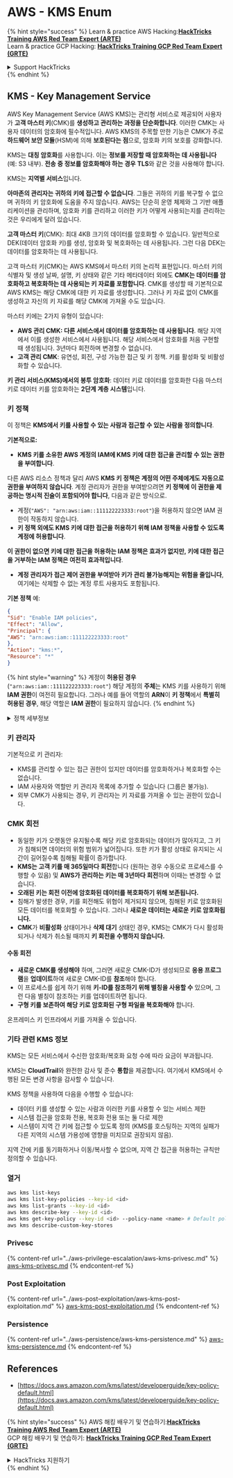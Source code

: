 # AWS - KMS Enum

{% hint style="success" %}
Learn & practice AWS Hacking:<img src="../../../.gitbook/assets/image (1) (1) (1) (1).png" alt="" data-size="line">[**HackTricks Training AWS Red Team Expert (ARTE)**](https://training.hacktricks.xyz/courses/arte)<img src="../../../.gitbook/assets/image (1) (1) (1) (1).png" alt="" data-size="line">\
Learn & practice GCP Hacking: <img src="../../../.gitbook/assets/image (2) (1).png" alt="" data-size="line">[**HackTricks Training GCP Red Team Expert (GRTE)**<img src="../../../.gitbook/assets/image (2) (1).png" alt="" data-size="line">](https://training.hacktricks.xyz/courses/grte)

<details>

<summary>Support HackTricks</summary>

* Check the [**subscription plans**](https://github.com/sponsors/carlospolop)!
* **Join the** 💬 [**Discord group**](https://discord.gg/hRep4RUj7f) or the [**telegram group**](https://t.me/peass) or **follow** us on **Twitter** 🐦 [**@hacktricks\_live**](https://twitter.com/hacktricks_live)**.**
* **Share hacking tricks by submitting PRs to the** [**HackTricks**](https://github.com/carlospolop/hacktricks) and [**HackTricks Cloud**](https://github.com/carlospolop/hacktricks-cloud) github repos.

</details>
{% endhint %}

## KMS - Key Management Service

AWS Key Management Service (AWS KMS)는 관리형 서비스로 제공되어 사용자가 **고객 마스터 키**(CMK)를 **생성하고 관리하는 과정을 단순화합니다**. 이러한 CMK는 사용자 데이터의 암호화에 필수적입니다. AWS KMS의 주목할 만한 기능은 CMK가 주로 **하드웨어 보안 모듈**(HSM)에 의해 **보호된다는 점**으로, 암호화 키의 보호를 강화합니다.

KMS는 **대칭 암호화**를 사용합니다. 이는 **정보를 저장할 때 암호화하는 데 사용됩니다**(예: S3 내부). **전송 중 정보를 암호화해야 하는 경우** **TLS**와 같은 것을 사용해야 합니다.

KMS는 **지역별 서비스**입니다.

**아마존의 관리자는 귀하의 키에 접근할 수 없습니다**. 그들은 귀하의 키를 복구할 수 없으며 귀하의 키 암호화에 도움을 주지 않습니다. AWS는 단순히 운영 체제와 그 기반 애플리케이션을 관리하며, 암호화 키를 관리하고 이러한 키가 어떻게 사용되는지를 관리하는 것은 우리에게 달려 있습니다.

**고객 마스터 키**(CMK): 최대 4KB 크기의 데이터를 암호화할 수 있습니다. 일반적으로 DEK(데이터 암호화 키)를 생성, 암호화 및 복호화하는 데 사용됩니다. 그런 다음 DEK는 데이터를 암호화하는 데 사용됩니다.

고객 마스터 키(CMK)는 AWS KMS에서 마스터 키의 논리적 표현입니다. 마스터 키의 식별자 및 생성 날짜, 설명, 키 상태와 같은 기타 메타데이터 외에도 **CMK는 데이터를 암호화하고 복호화하는 데 사용되는 키 자료를 포함합니다**. CMK를 생성할 때 기본적으로 AWS KMS는 해당 CMK에 대한 키 자료를 생성합니다. 그러나 키 자료 없이 CMK를 생성하고 자신의 키 자료를 해당 CMK에 가져올 수도 있습니다.

마스터 키에는 2가지 유형이 있습니다:

* **AWS 관리 CMK: 다른 서비스에서 데이터를 암호화하는 데 사용됩니다**. 해당 지역에서 이를 생성한 서비스에서 사용됩니다. 해당 서비스에서 암호화를 처음 구현할 때 생성됩니다. 3년마다 회전하며 변경할 수 없습니다.
* **고객 관리 CMK**: 유연성, 회전, 구성 가능한 접근 및 키 정책. 키를 활성화 및 비활성화할 수 있습니다.

**키 관리 서비스(KMS)에서의 봉투 암호화**: 데이터 키로 데이터를 암호화한 다음 마스터 키로 데이터 키를 암호화하는 **2단계 계층 시스템**입니다.

### 키 정책

이 정책은 **KMS에서 키를 사용할 수 있는 사람과 접근할 수 있는 사람을 정의합니다**.

**기본적으로:**

* **KMS 키를 소유한 AWS 계정의 IAM에 KMS 키에 대한 접근을 관리할 수 있는 권한을 부여합니다**.

다른 AWS 리소스 정책과 달리 AWS **KMS 키 정책은 계정의 어떤 주체에게도 자동으로 권한을 부여하지 않습니다**. 계정 관리자가 권한을 부여받으려면 **키 정책에 이 권한을 제공하는 명시적 진술이 포함되어야 합니다**, 다음과 같은 방식으로.

* 계정(`"AWS": "arn:aws:iam::111122223333:root"`)을 허용하지 않으면 IAM 권한이 작동하지 않습니다.
* **키 정책 외에도 KMS 키에 대한 접근을 허용하기 위해 IAM 정책을 사용할 수 있도록 계정에 허용합니다**.

**이 권한이 없으면 키에 대한 접근을 허용하는 IAM 정책은 효과가 없지만, 키에 대한 접근을 거부하는 IAM 정책은 여전히 효과적입니다**.
* **계정 관리자가 접근 제어 권한을 부여받아 키가 관리 불가능해지는 위험을 줄입니다**, 여기에는 삭제할 수 없는 계정 루트 사용자도 포함됩니다.

**기본 정책** 예:
```json
{
"Sid": "Enable IAM policies",
"Effect": "Allow",
"Principal": {
"AWS": "arn:aws:iam::111122223333:root"
},
"Action": "kms:*",
"Resource": "*"
}
```
{% hint style="warning" %}
계정이 **허용된 경우** (`"arn:aws:iam::111122223333:root"`) 해당 계정의 **주체**는 KMS 키를 사용하기 위해 **IAM 권한**이 여전히 필요합니다. 그러나 예를 들어 역할의 **ARN**이 **키 정책**에서 **특별히 허용된 경우**, 해당 역할은 **IAM 권한**이 필요하지 않습니다.
{% endhint %}

<details>

<summary>정책 세부정보</summary>

정책의 속성:

* JSON 기반 문서
* 리소스 --> 영향을 받는 리소스 (\"\*\"일 수 있음)
* 작업 --> kms:Encrypt, kms:Decrypt, kms:CreateGrant ... (권한)
* 효과 --> 허용/거부
* 주체 --> 영향을 받는 arn
* 조건 (선택 사항) --> 권한을 부여하기 위한 조건

부여:

* AWS 계정 내의 다른 AWS 주체에게 권한을 위임할 수 있습니다. AWS KMS API를 사용하여 생성해야 합니다. CMK 식별자, 수혜자 주체 및 필요한 작업 수준(Decrypt, Encrypt, GenerateDataKey...)을 지정할 수 있습니다.
* 부여가 생성된 후 GrantToken과 GrantID가 발급됩니다.

**접근**:

* **키 정책**을 통해 -- 이 정책이 존재하면 IAM 정책보다 **우선**합니다.
* **IAM 정책**을 통해
* **부여**를 통해

</details>

### 키 관리자

기본적으로 키 관리자:

* KMS를 관리할 수 있는 접근 권한이 있지만 데이터를 암호화하거나 복호화할 수는 없습니다.
* IAM 사용자와 역할만 키 관리자 목록에 추가할 수 있습니다 (그룹은 불가능).
* 외부 CMK가 사용되는 경우, 키 관리자는 키 자료를 가져올 수 있는 권한이 있습니다.

### CMK 회전

* 동일한 키가 오랫동안 유지될수록 해당 키로 암호화되는 데이터가 많아지고, 그 키가 침해되면 데이터의 위험 범위가 넓어집니다. 또한 키가 활성 상태로 유지되는 시간이 길어질수록 침해될 확률이 증가합니다.
* **KMS는 고객 키를 매 365일마다 회전**합니다 (원하는 경우 수동으로 프로세스를 수행할 수 있음) 및 **AWS가 관리하는 키는 매 3년마다 회전**하며 이때는 변경할 수 없습니다.
* **오래된 키는 회전 이전에 암호화된 데이터를 복호화하기 위해 보존됩니다.**
* 침해가 발생한 경우, 키를 회전해도 위협이 제거되지 않으며, 침해된 키로 암호화된 모든 데이터를 복호화할 수 있습니다. 그러나 **새로운 데이터는 새로운 키로 암호화됩니다.**
* **CMK**가 **비활성화** 상태이거나 **삭제 대기** 상태인 경우, KMS는 CMK가 다시 활성화되거나 삭제가 취소될 때까지 **키 회전을 수행하지 않습니다.**

#### 수동 회전

* **새로운 CMK를 생성해야** 하며, 그러면 새로운 CMK-ID가 생성되므로 **응용 프로그램**을 **업데이트**하여 새로운 CMK-ID를 **참조**해야 합니다.
* 이 프로세스를 쉽게 하기 위해 **키-ID를 참조하기 위해 별칭을 사용할 수** 있으며, 그런 다음 별칭이 참조하는 키를 업데이트하면 됩니다.
* **구형 키를 보존하여 해당 키로 암호화된 구형 파일을 복호화해야** 합니다.

온프레미스 키 인프라에서 키를 가져올 수 있습니다.

### 기타 관련 KMS 정보

KMS는 모든 서비스에서 수신한 암호화/복호화 요청 수에 따라 요금이 부과됩니다.

KMS는 **CloudTrail**와 완전한 감사 및 준수 **통합**을 제공합니다. 여기에서 KMS에서 수행된 모든 변경 사항을 감사할 수 있습니다.

KMS 정책을 사용하여 다음을 수행할 수 있습니다:

* 데이터 키를 생성할 수 있는 사람과 이러한 키를 사용할 수 있는 서비스 제한
* 시스템 접근을 암호화 전용, 복호화 전용 또는 둘 다로 제한
* 시스템이 지역 간 키에 접근할 수 있도록 정의 (KMS를 호스팅하는 지역의 실패가 다른 지역의 시스템 가용성에 영향을 미치므로 권장되지 않음).

지역 간에 키를 동기화하거나 이동/복사할 수 없으며, 지역 간 접근을 허용하는 규칙만 정의할 수 있습니다.

### 열거
```bash
aws kms list-keys
aws kms list-key-policies --key-id <id>
aws kms list-grants --key-id <id>
aws kms describe-key --key-id <id>
aws kms get-key-policy --key-id <id> --policy-name <name> # Default policy name is "default"
aws kms describe-custom-key-stores
```
### Privesc

{% content-ref url="../aws-privilege-escalation/aws-kms-privesc.md" %}
[aws-kms-privesc.md](../aws-privilege-escalation/aws-kms-privesc.md)
{% endcontent-ref %}

### Post Exploitation

{% content-ref url="../aws-post-exploitation/aws-kms-post-exploitation.md" %}
[aws-kms-post-exploitation.md](../aws-post-exploitation/aws-kms-post-exploitation.md)
{% endcontent-ref %}

### Persistence

{% content-ref url="../aws-persistence/aws-kms-persistence.md" %}
[aws-kms-persistence.md](../aws-persistence/aws-kms-persistence.md)
{% endcontent-ref %}

## References

* [https://docs.aws.amazon.com/kms/latest/developerguide/key-policy-default.html](https://docs.aws.amazon.com/kms/latest/developerguide/key-policy-default.html)

{% hint style="success" %}
AWS 해킹 배우기 및 연습하기:<img src="../../../.gitbook/assets/image (1) (1) (1) (1).png" alt="" data-size="line">[**HackTricks Training AWS Red Team Expert (ARTE)**](https://training.hacktricks.xyz/courses/arte)<img src="../../../.gitbook/assets/image (1) (1) (1) (1).png" alt="" data-size="line">\
GCP 해킹 배우기 및 연습하기: <img src="../../../.gitbook/assets/image (2) (1).png" alt="" data-size="line">[**HackTricks Training GCP Red Team Expert (GRTE)**<img src="../../../.gitbook/assets/image (2) (1).png" alt="" data-size="line">](https://training.hacktricks.xyz/courses/grte)

<details>

<summary>HackTricks 지원하기</summary>

* [**구독 계획**](https://github.com/sponsors/carlospolop) 확인하기!
* **💬 [**Discord 그룹**](https://discord.gg/hRep4RUj7f) 또는 [**텔레그램 그룹**](https://t.me/peass)에 참여하거나 **Twitter** 🐦 [**@hacktricks\_live**](https://twitter.com/hacktricks_live)**를 팔로우하세요.**
* **[**HackTricks**](https://github.com/carlospolop/hacktricks) 및 [**HackTricks Cloud**](https://github.com/carlospolop/hacktricks-cloud) github 리포지토리에 PR을 제출하여 해킹 팁을 공유하세요.**

</details>
{% endhint %}
